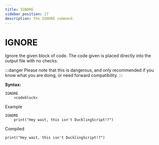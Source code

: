 ```yaml
---
title: IGNORE
sidebar_position: 17
description: The IGNORE command.
---
```


# IGNORE
Ignore the given block of code. The code given is placed directly
into the output file with no checks.

:::danger
Please note that this is dangerous, and only recommended if you know what you are doing, or need forward compatibility.
:::

**Syntax:**
```
IGNORE
    <codeblock>
```

Example
```
IGNORE
    print("Hey wait, this isn't DucklingScript!?")
```

Compiled
```
print("Hey wait, this isn't DucklingScript!?")
```
